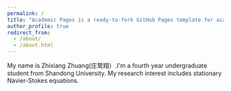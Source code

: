 ```yaml
---
permalink: /
title: "Academic Pages is a ready-to-fork GitHub Pages template for academic personal websites"
author_profile: true
redirect_from: 
  - /about/
  - /about.html
---
```


My name is Zhixiang Zhuang(庄鸷翔）.I'm a fourth year undergraduate student from Shandong University. My research interest includes stationary Navier-Stokes equations.

